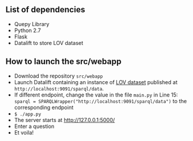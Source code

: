 ## List of dependencies

- Quepy Library 
- Python 2.7
- Flask 
- Datalift to store LOV dataset

## How to launch the src/webapp
- Download the repository `src/webapp`
- Launch Datalift containing an instance of [LOV dataset](http://lov.okfn.org/dataset/lov/) published at `http://localhost:9091/sparql/data`. 
- If different endpoint, change the value in the file `main.py` in Line 15: `sparql = SPARQLWrapper("http://localhost:9091/sparql/data")` to the corresponding endpoint
- `$ ./app.py`  
- The server starts at http://127.0.0.1:5000/
- Enter a question 
- Et voila!
